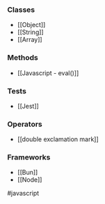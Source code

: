### Classes

- [[Object]]
- [[String]]
- [[Array]]

### Methods

* [[Javascript - eval()]]

### Tests

- [[Jest]]

### Operators

* [[double exclamation mark]]

### Frameworks

* [[Bun]]
* [[Node]]

#javascript 


